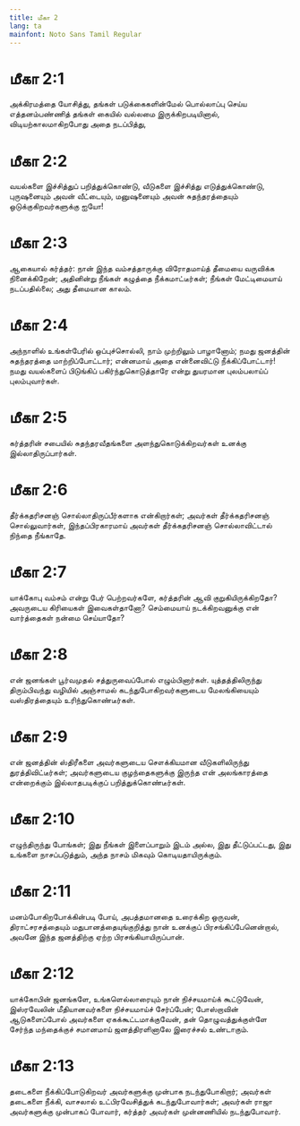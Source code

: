```yaml
---
title: மீகா 2
lang: ta
mainfont: Noto Sans Tamil Regular
---
```


# மீகா 2:1

அக்கிரமத்தை யோசித்து, தங்கள் படுக்கைகளின்மேல் பொல்லாப்பு செய்ய எத்தனம்பண்ணித் தங்கள் கையில் வல்லமை இருக்கிறபடியினால், விடியற்காலமாகிறபோது அதை நடப்பித்து,

# மீகா 2:2

வயல்களை இச்சித்துப் பறித்துக்கொண்டு, வீடுகளை இச்சித்து எடுத்துக்கொண்டு, புருஷனையும் அவன் வீட்டையும், மனுஷனையும் அவன் சுதந்தரத்தையும் ஒடுக்குகிறவர்களுக்கு ஐயோ!

# மீகா 2:3

ஆகையால் கர்த்தர்: நான் இந்த வம்சத்தாருக்கு விரோதமாய்த் தீமையை வருவிக்க நினைக்கிறேன்; அதினின்று நீங்கள் கழுத்தை நீக்கமாட்டீர்கள்; நீங்கள் மேட்டிமையாய் நடப்பதில்லை; அது தீமையான காலம்.

# மீகா 2:4

அந்நாளில் உங்கள்பேரில் ஒப்புச்சொல்லி, நாம் முற்றிலும் பாழானோம்; நமது ஜனத்தின் சுதந்தரத்தை மாற்றிப்போட்டார்; என்னமாய் அதை என்னைவிட்டு நீக்கிப்போட்டார்! நமது வயல்களைப் பிடுங்கிப் பகிர்ந்துகொடுத்தாரே என்று துயரமான புலம்பலாய்ப் புலம்புவார்கள்.

# மீகா 2:5

கர்த்தரின் சபையில் சுதந்தரவீதங்களை அளந்துகொடுக்கிறவர்கள் உனக்கு இல்லாதிருப்பார்கள்.

# மீகா 2:6

தீர்க்கதரிசனஞ் சொல்லாதிருப்பீர்களாக என்கிறார்கள்; அவர்கள் தீர்க்கதரிசனஞ் சொல்லுவார்கள், இந்தப்பிரகாரமாய் அவர்கள் தீர்க்கதரிசனஞ் சொல்லாவிட்டால் நிந்தை நீங்காதே.

# மீகா 2:7

யாக்கோபு வம்சம் என்று பேர் பெற்றவர்களே, கர்த்தரின் ஆவி குறுகியிருக்கிறதோ? அவருடைய கிரியைகள் இவைகள்தானோ? செம்மையாய் நடக்கிறவனுக்கு என் வார்த்தைகள் நன்மை செய்யாதோ?

# மீகா 2:8

என் ஜனங்கள் பூர்வமுதல் சத்துருவைப்போல் எழும்பினார்கள். யுத்தத்திலிருந்து திரும்பிவந்து வழியில் அஞ்சாமல் கடந்துபோகிறவர்களுடைய மேலங்கியையும் வஸ்திரத்தையும் உரிந்துகொண்டீர்கள்.

# மீகா 2:9

என் ஜனத்தின் ஸ்திரீகளை அவர்களுடைய சௌக்கியமான வீடுகளிலிருந்து துரத்திவிட்டீர்கள்; அவர்களுடைய குழந்தைகளுக்கு இருந்த என் அலங்காரத்தை என்றைக்கும் இல்லாதபடிக்குப் பறித்துக்கொண்டீர்கள்.

# மீகா 2:10

எழுந்திருந்து போங்கள்; இது நீங்கள் இளைப்பாறும் இடம் அல்ல, இது தீட்டுப்பட்டது, இது உங்களை நாசப்படுத்தும், அந்த நாசம் மிகவும் கொடியதாயிருக்கும்.

# மீகா 2:11

மனம்போகிறபோக்கின்படி போய், அபத்தமானதை உரைக்கிற ஒருவன், திராட்சரசத்தையும் மதுபானத்தையுங்குறித்து நான் உனக்குப் பிரசங்கிப்பேனென்றால், அவனே இந்த ஜனத்திற்கு ஏற்ற பிரசங்கியாயிருப்பான்.

# மீகா 2:12

யாக்கோபின் ஜனங்களே, உங்களெல்லாரையும் நான் நிச்சயமாய்க் கூட்டுவேன், இஸ்ரவேலின் மீதியானவர்களை நிச்சயமாய்ச் சேர்ப்பேன்; போஸ்றாவின் ஆடுகளைப்போல் அவர்களை ஏகக்கூட்டமாக்குவேன், தன் தொழுவத்துக்குள்ளே சேர்ந்த மந்தைக்குச் சமானமாய் ஜனத்திரளினாலே இரைச்சல் உண்டாகும்.

# மீகா 2:13

தடைகளை நீக்கிப்போடுகிறவர் அவர்களுக்கு முன்பாக நடந்துபோகிறார்; அவர்கள் தடைகளை நீக்கி, வாசலால் உட்பிரவேசித்துக் கடந்துபோவார்கள்; அவர்கள் ராஜா அவர்களுக்கு முன்பாகப் போவார், கர்த்தர் அவர்கள் முன்னணியில் நடந்துபோவார்.

